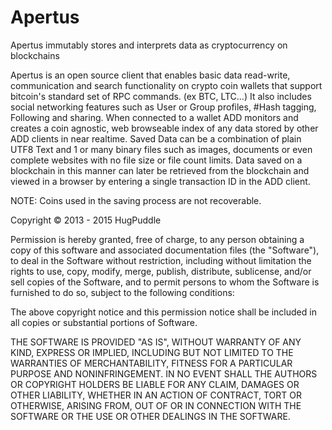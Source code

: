 Apertus
===

Apertus immutably stores and interprets data as cryptocurrency on blockchains

Apertus is an open source client that enables basic data read-write, communication and search functionality on crypto coin wallets that support bitcoin's standard set of RPC commands. (ex BTC, LTC...)  It also includes social networking features such as User or Group profiles,  #Hash tagging, Following and sharing.  When connected to a wallet ADD monitors and creates a coin agnostic, web browseable index of any data stored by other ADD clients in near realtime. Saved Data can be a combination of plain UTF8 Text and 1 or many binary files such as images, documents or even complete websites with no file size or file count limits. Data saved on a blockchain in this manner can later be retrieved from the blockchain and viewed in a browser by entering a single transaction ID in the ADD client.

NOTE: Coins used in the saving process are not recoverable. 


Copyright ©  2013 - 2015 HugPuddle

Permission is hereby granted, free of charge, to any person obtaining a copy of this software and associated 
documentation files (the "Software"), to deal in the Software without restriction, including without limitation 
the rights to use, copy, modify, merge, publish, distribute, sublicense, and/or sell copies of the Software, and 
to permit persons to whom the Software is furnished to do so, subject to the following conditions:

The above copyright notice and this permission notice shall be included in all copies or substantial portions of 
Software.


THE SOFTWARE IS PROVIDED "AS IS", WITHOUT WARRANTY OF ANY KIND, EXPRESS OR IMPLIED, INCLUDING BUT NOT LIMITED 
TO THE WARRANTIES OF MERCHANTABILITY, FITNESS FOR A PARTICULAR PURPOSE AND NONINFRINGEMENT. IN NO EVENT SHALL
THE AUTHORS OR COPYRIGHT HOLDERS BE LIABLE FOR ANY CLAIM, DAMAGES OR OTHER LIABILITY, WHETHER IN AN ACTION OF 
CONTRACT, TORT OR OTHERWISE, ARISING FROM, OUT OF OR IN CONNECTION WITH THE SOFTWARE OR THE USE OR OTHER DEALINGS 
IN THE SOFTWARE.
